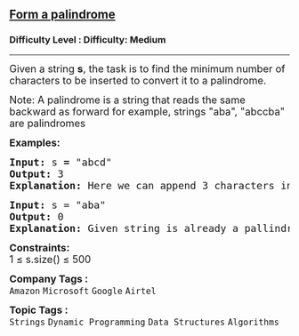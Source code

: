 <h2><a href="https://www.geeksforgeeks.org/problems/form-a-palindrome2544/1?page=2&category=Dynamic%20Programming&company=Amazon,Microsoft,Flipkart,Adobe,Google,Samsung&sortBy=difficulty">Form a palindrome</a></h2><h3>Difficulty Level : Difficulty: Medium</h3><hr><div class="problems_problem_content__Xm_eO"><p><span style="font-size: 18px;">Given a string <strong>s</strong>, the task is to find the minimum number of characters to be inserted to convert it to a palindrome.</span></p>
<p><span style="font-size: 18px;">Note: A palindrome is a string that reads the same backward as forward for example, strings "aba", "abccba" are palindromes</span></p>
<p><span style="font-size: 18px;"><strong>Examples:</strong></span></p>
<pre><span style="font-size: 18px;"><strong>Input: </strong>s<strong> = </strong>"abcd"</span>
<span style="font-size: 18px;"><strong>Output: </strong>3</span>
<span style="font-size: 18px;"><strong>Explanation: </strong>Here we can append 3 characters in the beginning and the resultant string will be a palindrome "dcbabcd".</span></pre>
<pre><span style="font-size: 18px;"><strong>Input: </strong>s = "aba"</span>
<span style="font-size: 18px;"><strong>Output: </strong>0</span>
<span style="font-size: 18px;"><strong>Explanation: </strong>Given string is already a pallindrome hence no insertions are required.</span></pre>
<p><span style="font-size: 18px;"><strong>Constraints:</strong><br>1 ≤ s.size() ≤ 500</span></p></div><p><span style=font-size:18px><strong>Company Tags : </strong><br><code>Amazon</code>&nbsp;<code>Microsoft</code>&nbsp;<code>Google</code>&nbsp;<code>Airtel</code>&nbsp;<br><p><span style=font-size:18px><strong>Topic Tags : </strong><br><code>Strings</code>&nbsp;<code>Dynamic Programming</code>&nbsp;<code>Data Structures</code>&nbsp;<code>Algorithms</code>&nbsp;